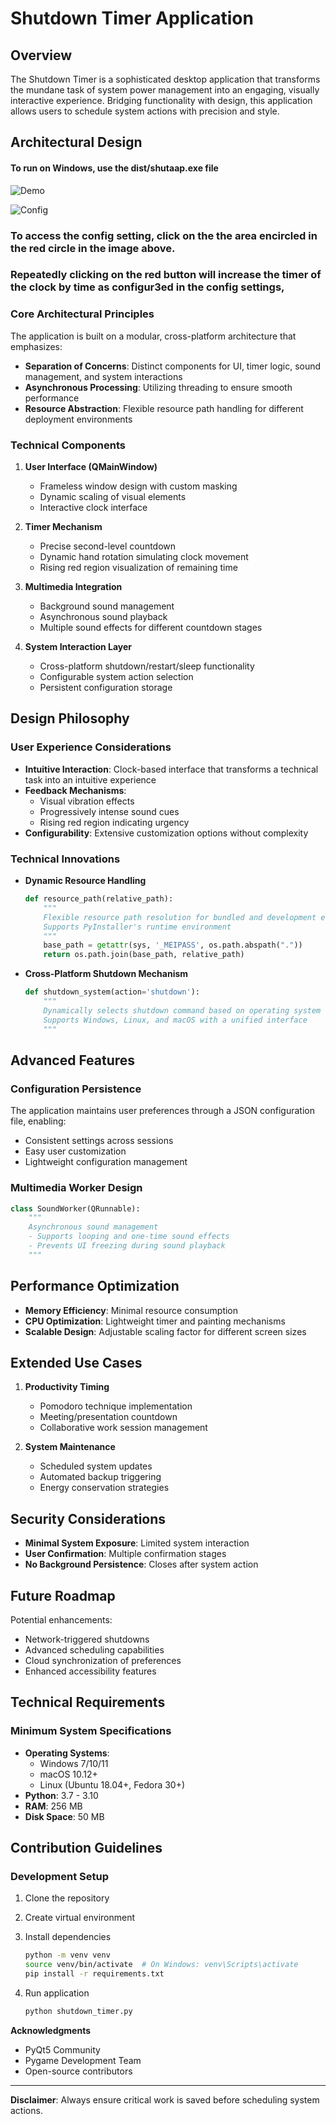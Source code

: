 # Shutdown Timer Application

## Overview

The Shutdown Timer is a sophisticated desktop application that transforms the mundane task of system power management into an engaging, visually interactive experience. Bridging functionality with design, this application allows users to schedule system actions with precision and style.

## Architectural Design

#### To run on Windows, use the dist/shutaap.exe file

![Demo](images/shutaap.gif)


![Config](images/shutaap-config.png)

### To access the config setting, click on the the area encircled in the red circle in the image above.

### Repeatedly clicking on the red button will increase the timer of the clock by time as configur3ed in the config settings,


### Core Architectural Principles

The application is built on a modular, cross-platform architecture that emphasizes:
- **Separation of Concerns**: Distinct components for UI, timer logic, sound management, and system interactions
- **Asynchronous Processing**: Utilizing threading to ensure smooth performance
- **Resource Abstraction**: Flexible resource path handling for different deployment environments

### Technical Components

1. **User Interface (QMainWindow)**
   - Frameless window design with custom masking
   - Dynamic scaling of visual elements
   - Interactive clock interface

2. **Timer Mechanism**
   - Precise second-level countdown
   - Dynamic hand rotation simulating clock movement
   - Rising red region visualization of remaining time

3. **Multimedia Integration**
   - Background sound management
   - Asynchronous sound playback
   - Multiple sound effects for different countdown stages

4. **System Interaction Layer**
   - Cross-platform shutdown/restart/sleep functionality
   - Configurable system action selection
   - Persistent configuration storage

## Design Philosophy

### User Experience Considerations

- **Intuitive Interaction**: Clock-based interface that transforms a technical task into an intuitive experience
- **Feedback Mechanisms**: 
  - Visual vibration effects
  - Progressively intense sound cues
  - Rising red region indicating urgency
- **Configurability**: Extensive customization options without complexity

### Technical Innovations

- **Dynamic Resource Handling**
  ```python
  def resource_path(relative_path):
      """
      Flexible resource path resolution for bundled and development environments
      Supports PyInstaller's runtime environment
      """
      base_path = getattr(sys, '_MEIPASS', os.path.abspath("."))
      return os.path.join(base_path, relative_path)
  ```

- **Cross-Platform Shutdown Mechanism**
  ```python
  def shutdown_system(action='shutdown'):
      """
      Dynamically selects shutdown command based on operating system
      Supports Windows, Linux, and macOS with a unified interface
      """
  ```

## Advanced Features

### Configuration Persistence

The application maintains user preferences through a JSON configuration file, enabling:
- Consistent settings across sessions
- Easy user customization
- Lightweight configuration management

### Multimedia Worker Design

```python
class SoundWorker(QRunnable):
    """
    Asynchronous sound management
    - Supports looping and one-time sound effects
    - Prevents UI freezing during sound playback
    """
```

## Performance Optimization

- **Memory Efficiency**: Minimal resource consumption
- **CPU Optimization**: Lightweight timer and painting mechanisms
- **Scalable Design**: Adjustable scaling factor for different screen sizes

## Extended Use Cases

1. **Productivity Timing**
   - Pomodoro technique implementation
   - Meeting/presentation countdown
   - Collaborative work session management

2. **System Maintenance**
   - Scheduled system updates
   - Automated backup triggering
   - Energy conservation strategies

## Security Considerations

- **Minimal System Exposure**: Limited system interaction
- **User Confirmation**: Multiple confirmation stages
- **No Background Persistence**: Closes after system action

## Future Roadmap

Potential enhancements:
- Network-triggered shutdowns
- Advanced scheduling capabilities
- Cloud synchronization of preferences
- Enhanced accessibility features

## Technical Requirements

### Minimum System Specifications

- **Operating Systems**: 
  - Windows 7/10/11
  - macOS 10.12+
  - Linux (Ubuntu 18.04+, Fedora 30+)
- **Python**: 3.7 - 3.10
- **RAM**: 256 MB
- **Disk Space**: 50 MB

## Contribution Guidelines

### Development Setup

1. Clone the repository
2. Create virtual environment
3. Install dependencies
   ```bash
   python -m venv venv
   source venv/bin/activate  # On Windows: venv\Scripts\activate
   pip install -r requirements.txt
   ```

4. Run application
   ```bash
   python shutdown_timer.py
   ```
**Acknowledgments**
- PyQt5 Community
- Pygame Development Team
- Open-source contributors
---

**Disclaimer**: Always ensure critical work is saved before scheduling system actions.
